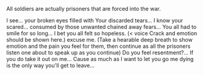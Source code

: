 All soldiers are actually prisoners that are forced into the war.

I see... 
your broken eyes filled with
Your discarded tears...
I know your scared...
consumed by those unwanted chained away fears...
You all had to smile for so long...
I bet you all felt so hopeless. 
(< voice Crack and emotion should be shown here.)
excuse me. 
(Take a hearable deep breath to show emotion and the pain you feel for them, then continue as all the prisoners listen one about to speak up as you continue)
Do you feel resentment?...
If you do take it out on me...
Cause as much as I want to let you go me dying is the only way you'll get to leave...


